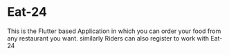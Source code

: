 # Eat-24
This is the Flutter based Application in which you can order your food from any restaurant you want. similarly Riders can also register to work with Eat-24 
